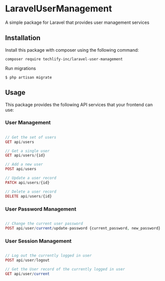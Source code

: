 # LaravelUserManagement

A simple package for Laravel that provides user management services

## Installation

Install this package with composer using the following command:

```
composer require techlify-inc/laravel-user-management
```

Run migrations

```
$ php artisan migrate
```

## Usage

This package provides the following API services that your frontend can use: 

### User Management

```php

// Get the set of users
GET api/users

// Get a single user
GET api/users/{id}

// Add a new user
POST api/users

// Update a user record
PATCH api/users/{id}

// Delete a user record
DELETE api/users/{id}

```


### User Password Management

```php

// Change the current user password
POST api/user/current/update-password {current_password, new_password}

```

### User Session Management

```php

// Log out the currently logged in user
POST api/user/logout

// Get the User record of the currently logged in user
GET api/user/current

```